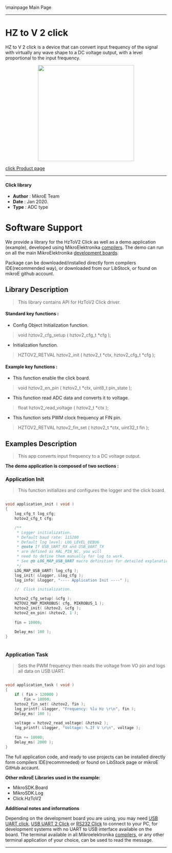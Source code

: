 \mainpage Main Page
 
---
# HZ to V 2 click

HZ to V 2 click is a device that can convert input frequency of the signal with virtually any wave shape to a DC voltage output, with a level proportional to the input frequency.

<p align="center">
  <img src="https://download.mikroe.com/images/click_for_ide/hztov2_click.png" height=300px>
</p>

[click Product page](https://www.mikroe.com/hz-to-v-2-click)

---


#### Click library 

- **Author**        : MikroE Team
- **Date**          : Jan 2020.
- **Type**          : ADC type


# Software Support

We provide a library for the HzToV2 Click 
as well as a demo application (example), developed using MikroElektronika 
[compilers](https://shop.mikroe.com/compilers). 
The demo can run on all the main MikroElektronika [development boards](https://shop.mikroe.com/development-boards).

Package can be downloaded/installed directly form compilers IDE(recommended way), or downloaded from our LibStock, or found on mikroE github account. 

## Library Description

> This library contains API for HzToV2 Click driver.

#### Standard key functions :

- Config Object Initialization function.
> void hztov2_cfg_setup ( hztov2_cfg_t *cfg ); 
 
- Initialization function.
> HZTOV2_RETVAL hztov2_init ( hztov2_t *ctx, hztov2_cfg_t *cfg );


#### Example key functions :

- This function enable the click board.
> void hztov2_en_pin ( hztov2_t *ctx, uint8_t pin_state );

- This function read ADC data and converts it to voltage.
> float hztov2_read_voltage ( hztov2_t *ctx );
 
- This function sets PWM clock frequency at FIN pin.
> HZTOV2_RETVAL hztov2_fin_set ( hztov2_t *ctx, uint32_t fin );

## Examples Description

> This app converts input frequency to a DC voltage output.

**The demo application is composed of two sections :**

### Application Init 

> This function initializes and configures the logger and the click board.

```c

void application_init ( void )
{
    log_cfg_t log_cfg;
    hztov2_cfg_t cfg;

    /** 
     * Logger initialization.
     * Default baud rate: 115200
     * Default log level: LOG_LEVEL_DEBUG
     * @note If USB_UART_RX and USB_UART_TX 
     * are defined as HAL_PIN_NC, you will 
     * need to define them manually for log to work. 
     * See @b LOG_MAP_USB_UART macro definition for detailed explanation.
     */
    LOG_MAP_USB_UART( log_cfg );
    log_init( &logger, &log_cfg );
    log_info( &logger, "---- Application Init ----" );

    //  Click initialization.

    hztov2_cfg_setup( &cfg );
    HZTOV2_MAP_MIKROBUS( cfg, MIKROBUS_1 );
    hztov2_init( &hztov2, &cfg );
    hztov2_en_pin( &hztov2, 1 );
    
    fin = 10000;
    
    Delay_ms( 100 );
}
  
```

### Application Task

> Sets the PWM frequency then reads the voltage from VO pin and logs all data on USB UART.

```c

void application_task ( void )
{
    if ( fin > 120000 )
        fin = 10000;
    hztov2_fin_set( &hztov2, fin );
    log_printf( &logger, "Frequency: %lu Hz \r\n", fin );
    Delay_ms( 100 );
    
    voltage = hztov2_read_voltage( &hztov2 );
    log_printf( &logger, "Voltage: %.2f V \r\n", voltage );
    
    fin += 10000;
    Delay_ms( 2000 );
}

```

The full application code, and ready to use projects can be  installed directly form compilers IDE(recommneded) or found on LibStock page or mikroE GitHub accaunt.

**Other mikroE Libraries used in the example:** 

- MikroSDK.Board
- MikroSDK.Log
- Click.HzToV2

**Additional notes and informations**

Depending on the development board you are using, you may need 
[USB UART click](https://shop.mikroe.com/usb-uart-click), 
[USB UART 2 Click](https://shop.mikroe.com/usb-uart-2-click) or 
[RS232 Click](https://shop.mikroe.com/rs232-click) to connect to your PC, for 
development systems with no UART to USB interface available on the board. The 
terminal available in all Mikroelektronika 
[compilers](https://shop.mikroe.com/compilers), or any other terminal application 
of your choice, can be used to read the message.



---
